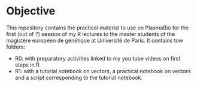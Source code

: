 # Objective

This repository contains the practical material to use on PlasmaBio for the first (out of 7) session of my R lectures to the master students of the magistère européen de génétique at Université de Paris.
It contains tow folders:
- R0: with preparatory activities linked to my you tube videos on first steps in R
- R1: with a tutorial notebook on vectors, a practical notebook on vectors and a script corresponding to the tutorial notebook.
